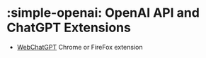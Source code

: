 # :simple-openai: OpenAI API and ChatGPT Extensions

* [WebChatGPT](https://www.webchatgpt.app/) Chrome or FireFox extension

